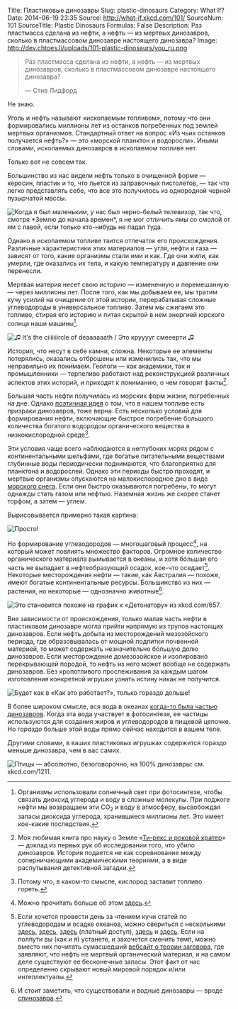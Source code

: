 Title: Пластиковые динозавры
Slug: plastic-dinosaurs
Category: What If?
Date: 2014-06-19 23:35
Source: http://what-if.xkcd.com/101/
SourceNum: 101
SourceTitle: Plastic Dinosaurs
Formulas: False
Description: Раз пластмасса сделана из нефти, а нефть — из мертвых динозавров, сколько в пластмассовом динозавре настоящего динозавра?
Image: http://dev.chtoes.li/uploads/101-plastic-dinosaurs/you_ru.png

> Раз пластмасса сделана из нефти, а нефть — из мертвых динозавров, сколько в пластмассовом динозавре настоящего динозавра?
>
> — Стив Лидфорд

Не знаю.

Уголь и нефть называют «ископаемым топливом», потому что они формировались миллионы лет из останков погребенных под землей мертвых организмов. Стандартный ответ на вопрос «Из чьих останков получается нефть?» — это «морской планктон и водоросли». Иными словами, ископаемых динозавров в ископаемом топливе нет.

Только вот не совсем так.

Большинство из нас видели нефть только в очищенной форме — керосин, пластик и то, что льется из заправочных пистолетов, — так что легко представлять себе, что все это получилось из однородной черной пузырчатой массы.

![](/uploads/101-plastic-dinosaurs/bubbly.png "Когда я был маленьким, у нас был черно-белый телевизор, так что, смотря *Землю до начала времен*, я не мог отличить ямы со смолой от ям с лавой, если только кто-нибудь не падал туда.")

Однако в ископаемом топливе таится отпечаток его происхождения. Различные характеристики этих материалов — угля, нефти и газа — зависят от того, какие организмы стали ими и как. Где они жили, как умерли, где оказались их тела, и какую температуру и давление они перенесли.

Мертвая материя несет свою историю — измененную и перемешанную — через миллионы лет. После того, как мы добываем ее, мы тратим кучу усилий на очищение от этой истории, перерабатывая сложные углеводороды в универсальное топливо. Затем мы сжигаем это топливо, стирая его историю и питая скрытой в нем энергией юрского солнца наши машины[^1].

[^1]: Организмы использовали солнечный свет при фотосинтезе, чтобы связать диоксид углерода и воду в сложные молекулы. При поджоге нефти мы возвращаем эти CO<sub>2</sub> и воду в атмосферу, высвобождая запасы диоксида углерода, хранившиеся миллионы лет. Это имеет кое-какие последствия.

![](/uploads/101-plastic-dinosaurs/cycle_ru.png "♫ It's the ciiiiiiircle of deaaaaaath / Это крууууг смееерти ♫")

История, что несут в себе камни, сложна. Некоторые ее элементы потерялись, оказались отброшены или изменились так, что мы неправильно их понимаем. Геологи — как академики, так и промышленники — терпеливо работают над реконструкцией различных аспектов этих историй, и приходят к пониманию, о чем говорят факты[^2].

[^2]: Моя любимая книга про науку о Земле «[Ти-рекс и роковой кратер](http://www.amazon.com/Crater-Doom-Princeton-Science-Library/dp/0691131031)» — доклад из первых рук об исследовании того, что убило динозавров. История подается не как соревнование между соперничающими академическими теориями, а в виде распутывания детективной загадки.

Большая часть нефти получилась из морских форм жизни, погребенных на дне. Однако [поэтичная идея](http://www.birdandmoon.com/55words/story29.html) о том, что в нашем топливе есть призраки динозавров, тоже верна. Есть несколько условий для формирования нефти, включающие быстрое погребение большого количества богатого водородом органического вещества в низкокислородной среде[^3].

[^3]: Потому что, в каком-то смысле, кислород заставит топливо гореть.

Эти условия чаще всего наблюдаются в неглубоких морях рядом с континентальными шельфами, где богатые питательными веществами глубинные воды периодически поднимаются, что благоприятно для планктона и водорослей. Однако эти периоды быстро проходят, и мертвые организмы опускаются на малокислородное дно в виде [морского снега](http://en.wikipedia.org/wiki/Marine_snow). Если они быстро оказываются погребены, то могут однажды стать газом или нефтью. Наземная жизнь же скорее станет торфом, а затем — углем.

Вырисовывается примерно такая картина:

![](/uploads/101-plastic-dinosaurs/cog_ru.png "Просто!")

Но формирование углеводородов — многошаговый процесс[^4], на который может повлиять множество факторов. Огромное количество органического материала вымывается в океаны, и хотя бóльшая его часть не выпадает в нефтеобразующий осадок, кое-что оседает[^5]. Некоторые месторождения нефти — такие, как Австралия — похоже, имеют богатые континентальные ресурсы. Большинство из них — растения, но некоторые — однозначно животные[^6].

[^4]: Можно прочитать больше об этом [здесь](http://www.ems.psu.edu/~pisupati/ACSOutreach/Petroleum_2.html).
[^5]: Если хочется провести день за чтением кучи статей по углеводородам и осадке океанов, можно свериться с несколькими [здесь](http://booksite.elsevier.com/9780120885305/casestudies/01-Ch26-P088530web.pdf), [здесь](http://www.msci.sc.edu/sites/default/files/images/pictures/Benner/docs/Hedges%20et%20al%20OrgGeo%201997.pdf), [здесь](http://archives.datapages.com/data/circ_pac/0011/0807_f.htm) (платный доступ), [здесь](http://dnr.louisiana.gov/assets/TAD/education/BGBB/3/origin.html) и [здесь](http://www.whoi.edu/cms/files/goni_et_al_Nature_1997_35805.pdf). Если на полпути вы (как и я) устанете, и захочется сменить темп, можно вместо них почитать сумасшедший [вебсайт о теории заговора](http://www.cuttingedge.org/News/n2268.cfm), где заявляют, что нефть не мертвый органический материал, и на самом деле существуют ее бесконечные запасы. Этот факт от нас определенно скрывают новый мировой порядок и/или интеллектуалы.
[^6]: И стоит заметить, что существовали и водные динозавры — вроде [спинозавра](https://ru.wikipedia.org/wiki/Спинозавр).

![](/uploads/101-plastic-dinosaurs/cog2_ru.png "Это становится похоже на график к «Детонатору» из xkcd.com/657.")

Вне зависимости от происхождения, только малая часть нефти в пластиковом динозавре могла прийти напрямую из трупов настоящих динозавров. Если нефть добыта из месторождений мезозойского периода, где образовывалась от мощной подпитки почвенной материей, то может содержать незначительно бóльшую долю динозавров. Если месторождение домезозойское и изолировано перекрывающей породой, то нефть из него может вообще не содержать динозавров. Без кропотливого прослеживания за каждым шагом изготовления конкретной игрушки узнать истину никак не получится.

![](/uploads/101-plastic-dinosaurs/fun_ru.png "Будет как в «Как это работает?», только гораздо дольше!")

В более широком смысле, вся вода в океанах [когда-то была частью динозавров](/soda-planet). Когда эта вода участвует в фотосинтезе, ее частицы используются для создания жиров и углеводородов в пищевой цепочке. Но _гораздо_ больше этой воды прямо сейчас находится в вашем теле.

Другими словами, в ваших пластиковых игрушках содержится гораздо меньше динозавра, чем в вас самих.

![](/uploads/101-plastic-dinosaurs/you_ru.png "Птицы — абсолютно, безоговорочно, на 100% динозавры: см. xkcd.com/1211.")